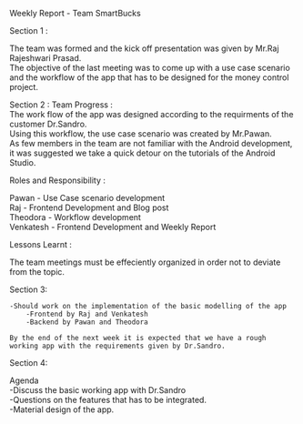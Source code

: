 Weekly Report - Team SmartBucks

Section 1 :

The team was formed and the kick off presentation was given by Mr.Raj Rajeshwari Prasad.  <br />
The objective of the last meeting was to come up with a use case scenario and the workflow of the app that has to be designed for the money control project. <br /> 

Section 2 :
Team Progress : <br />
The work flow of the app was designed according to the requirments of the customer Dr.Sandro.  <br />
Using this workflow, the use case scenario was created by Mr.Pawan. <br />
As few members in the team are not familiar with the Android development, it was suggested we take a quick detour on the tutorials of the Android Studio.  <br />

Roles and Responsibility : <br />

Pawan - Use Case scenario development <br />
Raj - Frontend Development and Blog post <br />
Theodora - Workflow development <br />
Venkatesh - Frontend Development and Weekly Report <br />

Lessons Learnt :  <br />

The team meetings must be effeciently organized in order not to deviate from the topic.  <br />

Section 3:  

    -Should work on the implementation of the basic modelling of the app
        -Frontend by Raj and Venkatesh 
        -Backend by Pawan and Theodora
        
    By the end of the next week it is expected that we have a rough working app with the requirements given by Dr.Sandro. 
    
Section 4: <br />

Agenda <br /> 
    -Discuss the basic working app with Dr.Sandro <br />
    -Questions on the features that has to be integrated. <br /> 
    -Material design of the app.  <br />


